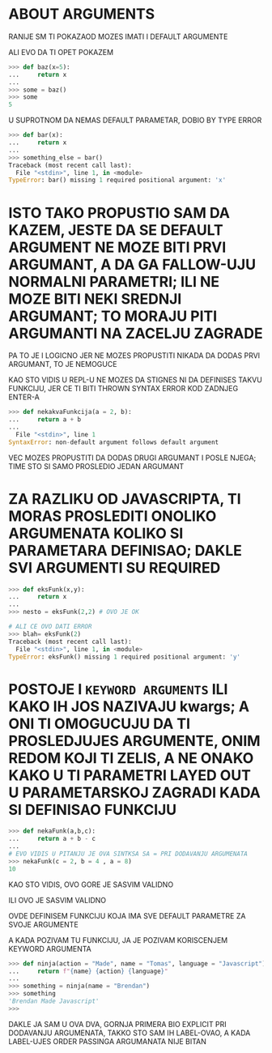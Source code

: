 # ABOUT ARGUMENTS

RANIJE SM TI POKAZAOD MOZES IMATI I DEFAULT ARGUMENTE

ALI EVO DA TI OPET POKAZEM

```py
>>> def baz(x=5):
...     return x
... 
>>> some = baz()
>>> some
5
```

U SUPROTNOM DA NEMAS DEFAULT PARAMETAR, DOBIO BY TYPE ERROR

```py
>>> def bar(x):
...     return x
... 
>>> something_else = bar()
Traceback (most recent call last):
  File "<stdin>", line 1, in <module>
TypeError: bar() missing 1 required positional argument: 'x'
```

# ISTO TAKO PROPUSTIO SAM DA KAZEM, JESTE DA SE DEFAULT ARGUMENT NE MOZE BITI PRVI ARGUMANT, A DA GA FALLOW-UJU NORMALNI PARAMETRI; ILI NE MOZE BITI NEKI SREDNJI ARGUMANT; TO MORAJU PITI ARGUMANTI NA ZACELJU ZAGRADE

PA TO JE I LOGICNO JER NE MOZES PROPUSTITI NIKADA DA DODAS PRVI ARGUMANT, TO JE NEMOGUCE

KAO STO VIDIS U REPL-U NE MOZES DA STIGNES NI DA DEFINISES TAKVU FUNKCIJU, JER CE TI BITI THROWN SYNTAX ERROR KOD  ZADNJEG ENTER-A

```py
>>> def nekakvaFunkcija(a = 2, b):
...     return a + b
... 
  File "<stdin>", line 1
SyntaxError: non-default argument follows default argument
```

VEC MOZES PROPUSTITI DA DODAS DRUGI ARGUMANT I POSLE NJEGA; TIME STO SI SAMO PROSLEDIO JEDAN ARGUMANT

# ZA RAZLIKU OD JAVASCRIPTA, TI MORAS PROSLEDITI ONOLIKO ARGUMENATA KOLIKO SI PARAMETARA DEFINISAO; DAKLE SVI ARGUMENTI SU REQUIRED

```py
>>> def eksFunk(x,y):
...     return x
... 
>>> nesto = eksFunk(2,2) # OVO JE OK

# ALI CE OVO DATI ERROR
>>> blah= eksFunk(2)
Traceback (most recent call last):
  File "<stdin>", line 1, in <module>
TypeError: eksFunk() missing 1 required positional argument: 'y'
```

# POSTOJE I `KEYWORD ARGUMENTS` ILI KAKO IH JOS NAZIVAJU kwargs; A ONI TI OMOGUCUJU DA TI PROSLEDJUJES ARGUMENTE, ONIM REDOM KOJI TI ZELIS, A NE ONAKO KAKO U TI PARAMETRI LAYED OUT U PARAMETARSKOJ ZAGRADI KADA SI DEFINISAO FUNKCIJU

```py
>>> def nekaFunk(a,b,c):
...     return a + b - c
... 
# EVO VIDIS U PITANJU JE OVA SINTKSA SA = PRI DODAVANJU ARGUMENATA
>>> nekaFunk(c = 2, b = 4 , a = 8)
10 
```

KAO STO VIDIS, OVO GORE JE SASVIM VALIDNO

ILI OVO JE SASVIM VALIDNO

OVDE DEFINISEM FUNKCIJU KOJA IMA SVE DEFAULT PARAMETRE ZA SVOJE ARGUMENTE

A KADA POZIVAM TU FUNKCIJU, JA JE POZIVAM KORISCENJEM KEYWORD ARGUMENTA

```py
>>> def ninja(action = "Made", name = "Tomas", language = "Javascript"):
...     return f"{name} {action} {language}"
... 
>>> something = ninja(name = "Brendan")
>>> something
'Brendan Made Javascript'
>>> 
```

DAKLE JA SAM U OVA DVA, GORNJA PRIMERA BIO EXPLICIT PRI DODAVANJU ARGUMENATA, TAKKO STO SAM IH LABEL-OVAO, A KADA LABEL-UJES ORDER PASSINGA ARGUMANATA NIJE BITAN
